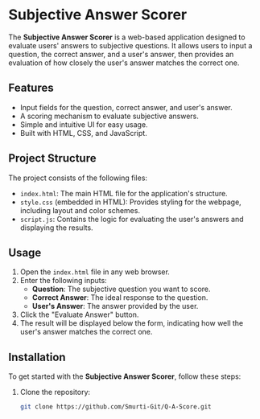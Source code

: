 # Subjective Answer Scorer

The **Subjective Answer Scorer** is a web-based application designed to evaluate users' answers to subjective questions. It allows users to input a question, the correct answer, and a user's answer, then provides an evaluation of how closely the user's answer matches the correct one.

## Features

- Input fields for the question, correct answer, and user's answer.
- A scoring mechanism to evaluate subjective answers.
- Simple and intuitive UI for easy usage.
- Built with HTML, CSS, and JavaScript.

## Project Structure

The project consists of the following files:

- `index.html`: The main HTML file for the application's structure.
- `style.css` (embedded in HTML): Provides styling for the webpage, including layout and color schemes.
- `script.js`: Contains the logic for evaluating the user's answers and displaying the results.

## Usage

1. Open the `index.html` file in any web browser.
2. Enter the following inputs:
   - **Question**: The subjective question you want to score.
   - **Correct Answer**: The ideal response to the question.
   - **User's Answer**: The answer provided by the user.
3. Click the "Evaluate Answer" button.
4. The result will be displayed below the form, indicating how well the user's answer matches the correct one.

## Installation

To get started with the **Subjective Answer Scorer**, follow these steps:

1. Clone the repository:
   ```bash
   git clone https://github.com/Smurti-Git/Q-A-Score.git
